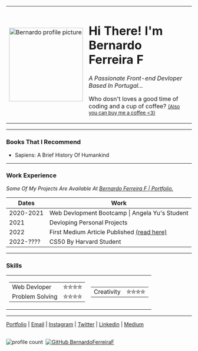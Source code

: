 <table cellpadding="20">
  <tr>
    <td><img src="./images/8182446.jpg" alt="Bernardo profile picture" width="200px" height="auto"></td>
    <td>
      <h1>Hi There! I'm Bernardo Ferreira F</h1>
      <p><em>A Passionate Front-end Devloper Based In Portugal...</em></p>
      <p>Who dosn't loves a good time of coding and a cup of coffee? <a href="https://www.buymeacoffee.com/bernardferreirf" target="_blank"><small>(Also you can buy me a coffee &lt;3)</small></a></p>
    </td>
  </tr>
</table>
<hr>
<h3>Books That I Recommend</h3>
<ul>
  <li>Sapiens: A Brief History Of Humankind</li>
</ul>
<hr>
<h3>Work Experience</h3>
<table>
  <thead>
    <tr>
      <th>Dates</th>
      <th>Work</th>
    </tr>
  </thead>
  <tbody>
    <tr>
      <td>2020-2021</td>
      <td>Web Devlopment Bootcamp | Angela Yu's Student</td>
    </tr>
    <tr>
      <td>2021</td>
      <td>Devloping Personal Projects</td>
    </tr>
    <tr>
      <td>2022</td>
      <td>First Medium Article Published <a href="#" target="_blank">(read here)</a></td>
    </tr>
    <tr>
      <td>2022-????</td>
      <td>CS50 By Harvard Student</td>
    </tr>
    <p><em>Some Of My Projects Are Available At <a href="https://bernardoferreiraf.github.io/Portfolio">Bernardo Ferreira F | Portfolio.</a></em></p>
  </tbody>
</table>
<hr>
<h3>Skills</h3>
<table>
  <tr>
    <td>
      <table>
        <tr>
          <td>Web Devloper</td>
          <td>⛤⛤⛤⛤</td>
        </tr>
        <tr>
          <td>Problem Solving</td>
          <td> ⛤⛤⛤⛤</td>
        </tr>
      </table>
    </td>
    <td>
      <table>
        <tr>
          <td>Creativity</td>
          <td> ⛤⛤⛤⛤</td>
        </tr>
      </table>
    </td>
  </tr>
</table>
<hr>
<a href="https://bernardoferreiraf.github.io/Portfolio" target="_blank">Portfolio</a> |
<a href="mailto:bernardoferreiraf@hotmail.com" target="_blank">Email</a> |
<a href="https://instagram.com/bernardferreirf" target="_blank">Instagram</a> |
<a href="https://twitter.com/bernardferreirf" target="_blank">Twitter</a> |
<a href="https://linkedin.com/in/bernardoferreiraf" target="_blank">Linkedin</a> |
<a href="https://medium.com/bernardoferreiraf" target="_blank">Medium</a>
<br>
<br />

![profile count](https://komarev.com/ghpvc/?username=bernardoferreiraf&color=blue)&nbsp;
[![GitHub BernardoFerreiraF](https://img.shields.io/github/followers/bernardoferreiraf?label=follow&style=social)](https://github.com/bernardoferreiraf)&nbsp;
